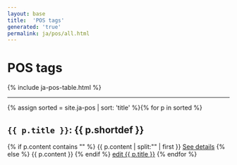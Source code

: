 ```yaml
---
layout: base
title:  'POS tags'
generated: 'true'
permalink: ja/pos/all.html
---
```


# POS tags

{% include ja-pos-table.html %}

----------

{% assign sorted = site.ja-pos | sort: 'title' %}{% for p in sorted %}
<a id="al-ja-pos/{{ p.title }}" class="al-dest"/>
<h2><code>{{ p.title }}</code>: {{ p.shortdef }}</h2>
{% if p.content contains "<!--details-->" %}    
{{ p.content | split:"<!--details-->" | first }}
<a href="{{ p.title }}" class="al-doc">See details</a>
{% else %}
{{ p.content }}
{% endif %}
<a href="{{ site.git_edit }}/{% if p.collection %}{{ p.relative_path }}{% else %}{{ p.path }}{% endif %}" target="#">edit {{ p.title }}</a>
{% endfor %}
